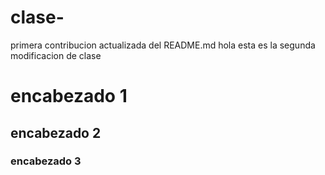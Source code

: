 # clase-
primera contribucion actualizada del README.md
hola esta es la segunda modificacion de clase 
# encabezado 1
## encabezado 2
### encabezado 3 

